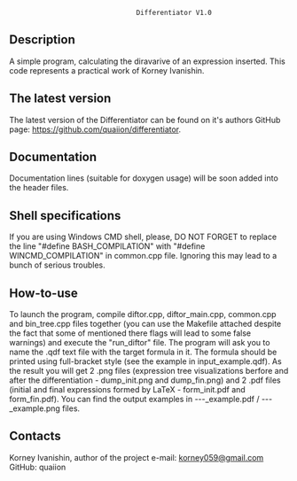                                    Differentiator V1.0

Description
-----------

A simple program, calculating the diravarive of an expression inserted.
This code represents a practical work of Korney Ivanishin.

The latest version
------------------

The latest version of the Differentiator can be found on it's authors
GitHub page: https://github.com/quaiion/differentiator.

Documentation
-------------

Documentation lines (suitable for doxygen usage) will be soon added into the
header files.

Shell specifications
--------------------

If you are using Windows CMD shell, please, DO NOT FORGET to replace the
line "#define BASH_COMPILATION" with "#define WINCMD_COMPILATION" in common.cpp
file. Ignoring this may lead to a bunch of serious troubles.

How-to-use
----------

To launch the program, compile diftor.cpp, diftor_main.cpp, common.cpp
and bin_tree.cpp files together (you can use the Makefile attached despite
the fact that some of mentioned there flags will lead to some false warnings)
and execute the "run_diftor" file. The program will ask you to name the .qdf
text file with the target formula in it. The formula should be printed using
full-bracket style (see the example in input_example.qdf). As the result you
will get 2 .png files (expression tree visualizations berfore and after the
differentiation - dump_init.png and dump_fin.png) and 2 .pdf files (initial and
final expressions formed by LaTeX - form_init.pdf and form_fin.pdf). You can
find the output examples in ---_example.pdf / ---_example.png files.

Contacts
--------

Korney Ivanishin, author of the project
e-mail: korney059@gmail.com
GitHub: quaiion
